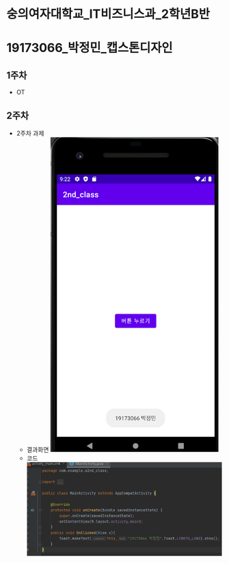 # 숭의여자대학교_IT비즈니스과_2학년B반
# 19173066_박정민_캡스톤디자인

## 1주차
  - OT

## 2주차
  - 2주차 과제
    - 결과화면
    <img width="" height="" src="./png/2주차_결과화면.png"></img>
    - 코드
    <img width="" height="" src="./png/2주차_코드.png"></img>
    
  
